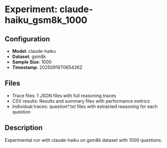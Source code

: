 # Experiment: claude-haiku_gsm8k_1000

## Configuration
- **Model**: claude-haiku
- **Dataset**: gsm8k
- **Sample Size**: 1000
- **Timestamp**: 20250916T065436Z

## Files
- Trace files: 1 JSON files with full reasoning traces
- CSV results: Results and summary files with performance metrics
- Individual traces: question*.txt files with extracted reasoning for each question

## Description
Experimental run with claude-haiku on gsm8k dataset with 1000 questions.
